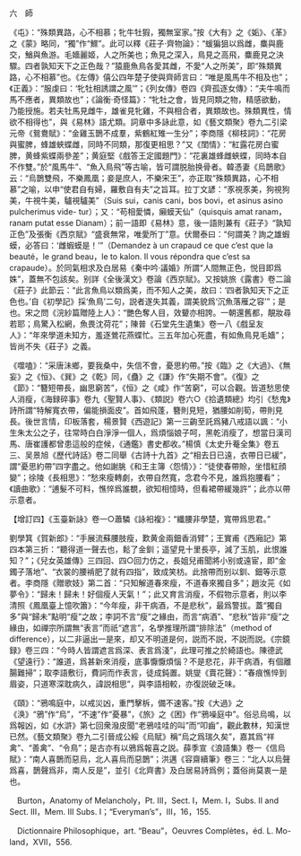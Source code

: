 六　師

《屯》：“殊類異路，心不相慕；牝牛牡猳，獨無室家。”按《大有》之《姤》、《革》之《蒙》略同，“獨”作“鰥”。此可以釋《莊子·齊物論》：“蝯猵狙以爲雌，麋與鹿交，鰌與魚游。毛嬙麗姬，人之所美也；魚見之深入，鳥見之高飛，麋鹿見之決驟。四者孰知天下之正色哉？”猿鹿魚鳥各愛其雌，不愛“人之所美”，即“殊類異路，心不相慕”也。《左傳》僖公四年楚子使與齊師言曰：“唯是風馬牛不相及也”；《正義》：“服虔曰：‘牝牡相誘謂之風’”；《列女傳》卷四《齊孤逐女傳》：“夫牛鳴而馬不應者，異類故也”；《論衡·奇怪篇》：“牝牡之會，皆見同類之物，精感欲動，乃能授施。若夫牡馬見雌牛，雄雀見牝雞，不與相合者，異類故也。殊類異性，情欲不相得也”，與《易林》語尤類。詞章中多詠此意，如《藝文類聚》卷九二引梁元帝《鴛鴦賦》：“金雞玉鵲不成羣，紫鶴紅雉一生分”；李商隱《柳枝詞》：“花房與蜜脾，蜂雄蛺蝶雌，同時不同類，那復更相思？”又《閨情》：“紅露花房白蜜脾，黄蜂紫蝶兩參差”；黄庭堅《戲答王定國題門》：“花裏雄蜂雌蛺蝶，同時本自不作雙。”於“風馬牛”、“魚入鳥飛”等古喻，皆可謂脱胎换骨者。韓憑妻《烏鵲歌》云：“烏鵲雙飛，不樂鳳凰；妾是庶人，不樂宋王”，亦正取“殊類異路，心不相慕”之喻，以申“使君自有婦，羅敷自有夫”之旨耳。拉丁文諺：“豕視豕美，狗視狗美，牛視牛美，驢視驢美”（Suis sui，canis cani，bos bovi，et asinus asino pulcherimus vide-
tur）；又：“苟相愛憐，癩蟆天仙”（quisquis amat ranam，ranam putat esse Dianam）；前一語即《易林》意，後一語則兼有《莊子》“孰知正色”及張衡《西京賦》“盛衰無常，唯愛所丁”意。伏爾泰曰：“何謂美？詢之雄蝦蟆，必答曰：‘雌蝦蟆是！’”（Demandez à un crapaud ce que c’est que la beauté，le grand beau，le to kalon. Il vous répondra que c’est sa crapaude）。於同氣相求及白居易《秦中吟·議婚》所謂“人間無正色，悦目即爲姝”，蓋無不包該矣。别詳《全後漢文》卷論《西京賦》。又按姚旅《露書》卷二論《莊子》此節云：“此言魚鳥以類爲美，而不知人之美，故曰：‘四者孰知天下之正色也。’自《初學記》採‘魚鳥’二句，説者遂失其義，謂美貌爲‘沉魚落雁之容’”；是也。宋之問《浣紗篇贈陸上人》：“艷色奪人目，效顰亦相誇。一朝還舊都，靚妝尋若耶；鳥驚入松網，魚畏沈荷花”；陳普《石堂先生遺集》卷一八《戲呈友人》：“年來學道未知方，羞逐鶯花燕蝶忙。三五年加心死盡，有如魚鳥見毛嬙”；皆尚不失《莊子》之義。

《噬嗑》：“采唐沬鄉，要我桑中，失信不會，憂思約帶。”按《臨》之《大過》、《無妄》之《恒》、《巽》之《乾》同，《蠱》之《謙》作“失期不會”。《復》之《節》：“簪短帶長，幽思窮苦”，《恒》之《咸》作“苦窮”，可以合觀。皆道愁思使人消瘦，《海録碎事》卷九《聖賢人事》、《類説》卷六○《拾遺類總》均引《愁鬼》詩所謂“特解寬衣帶，偏能損面皮”。首如飛蓬，簪則見短，猶腰如削筍，帶則見長。後世言情，印板落套，楊景賢《西遊記》第一三齣至託爲豬八戒語以諷：“小生朱太公之子，往常時白白淨淨一個人，爲煩惱娘子呵，黑乾消瘦了，想當日漢司馬、唐崔護都曾患這般的症候，《通鑑》書史都收。”楊慎《太史升菴全集》卷五三、吴景旭《歷代詩話》卷二同舉《古詩十九首》之“相去日已遠，衣帶日已緩”，謂“憂思約帶”四字盡之。他如謝朓《和王主簿〈怨情〉》：“徒使春帶賒，坐惜紅顔變”；徐陵《長相思》：“愁來瘦轉劇，衣帶自然寬，念君今不見，誰爲抱腰看”；《讀曲歌》：“逋髮不可料，憔悴爲誰覩，欲知相憶時，但看裙帶緩幾許”；此亦以帶示意者。

【增訂四】《玉臺新詠》卷一○蕭驎《詠衵複》：“纖腰非學楚，寬帶爲思君。”

劉學箕《賀新郎》：“手展流蘇腰肢瘦，歎黄金兩鈿香消臂”；王實甫《西廂記》第四本第三折：“聽得道一聲去也，鬆了金釧；遥望見十里長亭，減了玉肌，此恨誰知？”；《兒女英雄傳》三四回、四○回力仿之，長姐兒甫聞將小别或遠宦，即“金鐲子落地”、“衣裳的腰褃肥了就有四指”，致成笑枋。此捨帶而别以釧、鈿等示意者。李商隱《贈歌妓》第二首：“只知解道春來瘦，不道春來獨自多”；趙汝茪《如夢令》：“歸未！歸未！好個瘦人天氣！”；此又育言消瘦，不假物示意者，則以李清照《鳳凰臺上憶吹簫》：“今年瘦，非干病酒，不是悲秋”，最爲警拔。蓋“獨自多”與“歸未”點明“瘦”之故；李詞不言“瘦”之緣由，而言“病酒”、“悲秋”皆非“瘦”之緣由，如禪宗所謂無“表言”而祇“遮言”，名學推理所謂“排除法”（method of difference），以二非逼出一是來，却又不明道是何，説而不説，不説而説。《宗鏡録》卷三四：“今時人皆謂遮言爲深、表言爲淺”，此理可推之於綺語也。陳德武《望遠行》：“誰道，爲甚新來消瘦，底事懨懨煩惱？不是悲花，非干病酒，有個離腸難掃”；取李語敷衍，費詞而作表言，徒成鈍置。姚燮《賣花聲》：“春痕憔悴到眉姿，只道寒深耽病久，諱説相思”，與李語相較，亦復説破乏味。

《頤》：“鴉鳴庭中，以戒災凶，重門擊柝，備不速客。”按《大過》之《涣》“鴉”作“烏”，“不速”作“憂暴”，《旅》之《困》作“鴉噪庭中”。俗忌烏鳴，以爲報凶，如《水滸》第七回衆潑皮聞“老鴉哇哇的叫”而“叩齒”，觀此數林，知漢世已然。《藝文類聚》卷九二引晉成公綏《烏賦》稱“烏之爲瑞久矣”，嘉其爲“祥禽”、“善禽”、“令鳥”；是古亦有以鴉爲報喜之説。薛季宣《浪語集》卷一《信烏賦》：“南人喜鵲而惡烏，北人喜烏而惡鵲”；洪邁《容齋續筆》卷三：“北人以烏聲爲喜，鵲聲爲非，南人反是”，並引《北齊書》及白居易詩爲例；蓋俗尚莫衷一是也。











　Burton，Anatomy of Melancholy，Pt. III，Sect. I，Mem. I，Subs. II and Sect. III，Mem. III Subs. I；“Everyman’s”，III，16，155.

　Dictionnaire Philosophique，art. “Beau”，Oeuvres Complètes，éd. L. Mo-
land，XVII，556.